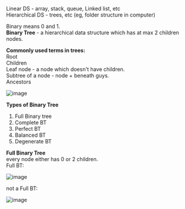 Linear DS - array, stack, queue, Linked list, etc  
Hierarchical DS - trees, etc (eg, folder structure in computer)  
  
Binary means 0 and 1.  
**Binary Tree** - a hierarchical data structure which has at max 2 children nodes.

**Commonly used terms in trees:**  
Root   
Children  
Leaf node - a node which doesn't have children.  
Subtree of a node - node + beneath guys.  
Ancestors  
  
![image](https://github.com/user-attachments/assets/3f5b2835-6833-4f0e-b4c3-61630411f283)  

**Types of Binary Tree**   
1. Full Binary tree
2. Complete BT
3. Perfect BT
4. Balanced BT
5. Degenerate BT

**Full Binary Tree**  
every node either has 0 or 2 children.  
Full BT:  
  
![image](https://github.com/user-attachments/assets/0b741865-a0e0-4894-8ed4-2f0b92fa61d1)  
  
not a Full BT:  
   
![image](https://github.com/user-attachments/assets/a352248c-d8ac-4b29-8a09-a5b206373b3a)



